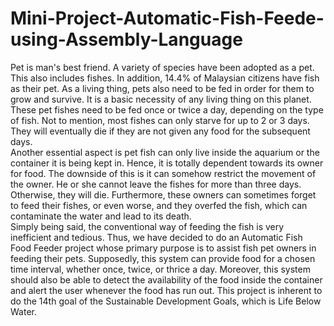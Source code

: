 # Mini-Project-Automatic-Fish-Feede-using-Assembly-Language
Pet is man's best friend. A variety of species have been adopted as a pet. This also includes fishes. In addition, 14.4% of Malaysian citizens have fish as their pet. As a living thing, pets also need to be fed in order for them to grow and survive. It is a basic necessity of any living thing on this planet. These pet fishes need to be fed once or twice a day, depending on the type of fish. Not to mention, most fishes can only starve for up to 2 or 3 days. They will eventually die if they are not given any food for the subsequent days. <br/>Another essential aspect is pet fish can only live inside the aquarium or the container it is being kept in. Hence, it is totally dependent towards its owner for food. The downside of this is it can somehow restrict the movement of the owner. He or she cannot leave the fishes for more than three days. Otherwise, they will die. Furthermore, these owners can sometimes forget to feed their fishes, or even worse, and they overfed the fish, which can contaminate the water and lead to its death. <br/>Simply being said, the conventional way of feeding the fish is very inefficient and tedious. Thus, we have decided to do an Automatic Fish Food Feeder project whose primary purpose is to assist fish pet owners in feeding their pets. Supposedly, this system can provide food for a chosen time interval, whether once, twice, or thrice a day. Moreover, this system should also be able to detect the availability of the food inside the container and alert the user whenever the food has run out. This project is inherent to do the 14th goal of the Sustainable Development Goals, which is Life Below Water.
